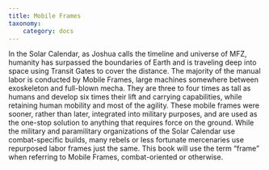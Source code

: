 ```yaml
---
title: Mobile Frames
taxonomy:
    category: docs
---
```


In the Solar Calendar, as Joshua calls the
timeline and universe of MFZ, humanity
has surpassed the boundaries of Earth
and is traveling deep into space using
Transit Gates to cover the distance. The
majority of the manual labor is conducted
by Mobile Frames, large machines
somewhere between exoskeleton and
full-blown mecha. They are three to four
times as tall as humans and develop six
times their lift and carrying capabilities,
while retaining human mobility and most
of the agility. These mobile frames were
sooner, rather than later, integrated into
military purposes, and are used as the
one-stop solution to anything that requires
force on the ground. While the
military and paramilitary organizations of
the Solar Calendar use combat-specific
builds, many rebels or less fortunate
mercenaries use repurposed labor frames
just the same. This book will use the
term “frame” when referring to Mobile
Frames, combat-oriented or otherwise.